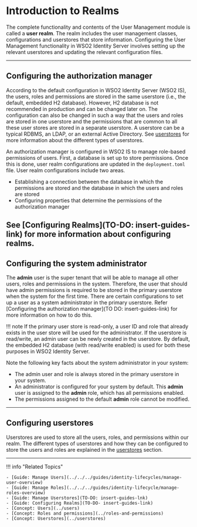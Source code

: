 # Introduction to Realms

The complete functionality and contents of the User Management module is called a **user realm**. The realm includes the user management
classes, configurations and userstores that store information. Configuring the User Management functionality in WSO2 Identity Server involves setting up the relevant userstores and updating the relevant configuration files.

---

## Configuring the authorization manager

According to the default configuration in WSO2 Identity Server (WSO2 IS), the users, roles and permissions are stored in the same userstore (i.e., the default, embedded H2 database). However, H2 database is not recommended in production and can be changed later on.
The configuration can also be changed in such a way that the users and roles are stored in one userstore and the permissions that are common to all these user stores are stored in a separate userstore. A userstore can be a typical RDBMS, an LDAP, or an external Active Directory. See [userstores](../userstores) for more information about the different types of userstores. 

An authorization manager is configured in WSO2 IS to manage role-based permissions of users. First, a database is set up to store permissions. Once this is done, user realm configurations are updated in the `deployment.toml` file. User realm configurations include two areas. 

- Establishing a connection between the database in which the permissions are stored and the database in which the users and roles are stored
- Configuring properties that determine the permissions of the authorization manager

See [Configuring Realms](TO-DO: insert-guides-link) for more information about configuring realms. 
---

## Configuring the system administrator

The **admin** user is the super tenant that will be able to manage all other users, roles and permissions in the system. Therefore, the user that should have admin
permissions is required to be stored in the primary userstore when the system for the first time. There are certain configurations to set up a user as a system administrator in the primary userstore. Refer [Configuring the authorization manager](TO DO: insert-guides-link) for more information on how to do this. 

!!! note
    If the primary user store is read-only, a user ID and role that already exists in the user store will be used for the administrator. If
    the userstore is read/write, an admin user can be newly created in the userstore. By default, the embedded H2 database (with read/write enabled) is used for both these purposes in WSO2 Identity Server.
    

Note the following key facts about the system administrator in your system:

-   The admin user and role is always stored in the primary userstore
    in your system.
-   An administrator is configured for your system by default. This
    **admin** user is assigned to the **admin** role, which has all
    permissions enabled.
-   The permissions assigned to the default **admin** role cannot be
    modified.

---

## Configuring userstores

Userstores are used to store all the users, roles, and permissions within our realm. The different types of userstores and how they can be configured to store the users and roles are explained in the [userstores](../userstores) section. 

--- 

!!! info "Related Topics" 
    
    - [Guide: Manage Users](../../../guides/identity-lifecycles/manage-user-overview)
    - [Guide: Manage Roles](../../../guides/identity-lifecycle/manage-roles-overview)
    - [Guide: Manage Userstores](TO-DO: insert-guides-lnk)
    - [Guide: Configuring Realms](TO-DO- insert-guides-link)
    - [Concept: Users](../users)
    - [Concept: Roles and permissions](../roles-and-permissions)
    - [Concept: Userstores](../userstores)
